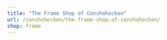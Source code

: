 ```yaml
---
title: "The Frame Shop of Conshohocken"
url: /conshohocken/the-frame-shop-of-conshohocken/
shop: frame
---
```

